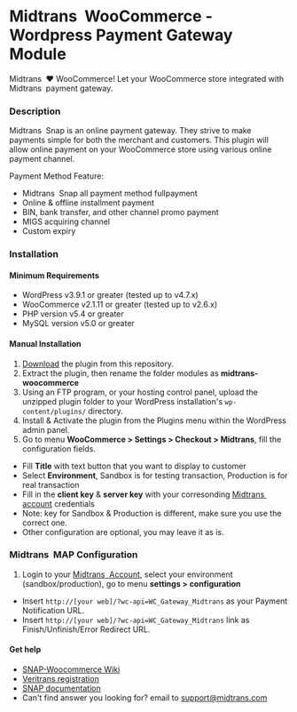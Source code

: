 Midtrans&nbsp; WooCommerce - Wordpress Payment Gateway Module
=====================================

Midtrans&nbsp; :heart: WooCommerce!
Let your WooCommerce store integrated with Midtrans&nbsp; payment gateway.

### Description

Midtrans&nbsp; Snap is an online payment gateway. They strive to make payments simple for both the merchant and customers. This plugin will allow online payment on your WooCommerce store using various online payment channel.

Payment Method Feature:
- Midtrans&nbsp; Snap all payment method fullpayment
- Online & offline installment payment
- BIN, bank transfer, and other channel promo payment
- MIGS acquiring channel
- Custom expiry


### Installation

#### Minimum Requirements

* WordPress v3.9.1 or greater (tested up to v4.7.x)
* WooCommerce v2.1.11 or greater (tested up to v2.6.x)
* PHP version v5.4 or greater
* MySQL version v5.0 or greater

#### Manual Installation

1. [Download](../../archive/master.zip) the plugin from this repository.
2. Extract the plugin, then rename the folder modules as **midtrans-woocommerce**
2. Using an FTP program, or your hosting control panel, upload the unzipped plugin folder to your WordPress installation's `wp-content/plugins/` directory.
3. Install & Activate the plugin from the Plugins menu within the WordPress admin panel.
4. Go to menu **WooCommerce > Settings > Checkout > Midtrans**, fill the configuration fields.
  * Fill **Title** with text button that you want to display to customer
  * Select **Environment**, Sandbox is for testing transaction, Production is for real transaction
  * Fill in the **client key** & **server key** with your corresonding [Midtrans&nbsp; account](https://dashboard.midtrans.com/) credentials
  * Note: key for Sandbox & Production is different, make sure you use the correct one.
  * Other configuration are optional, you may leave it as is.

### Midtrans&nbsp; MAP Configuration

1. Login to your [Midtrans&nbsp; Account](https://dashboard.midtrans.com), select your environment (sandbox/production), go to menu **settings > configuration**
  * Insert `http://[your web]/?wc-api=WC_Gateway_Midtrans` as your Payment Notification URL.
  * Insert `http://[your web]/?wc-api=WC_Gateway_Midtrans` link as Finish/Unfinish/Error Redirect URL.

#### Get help

* [SNAP-Woocommerce Wiki](https://github.com/veritrans/SNAP-Woocommerce/wiki)
* [Veritrans registration](https://dashboard.midtrans.com/register)
* [SNAP documentation](http://snap-docs.midtrans.com)
* Can't find answer you looking for? email to [support@midtrans.com](mailto:support@midtrans.com)
